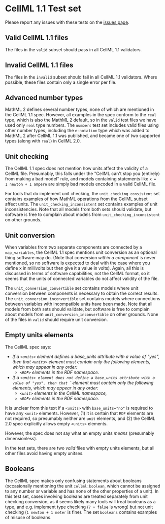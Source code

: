 # CellML 1.1 Test set

Please report any issues with these tests on the [issues page](https://github.com/MichaelClerx/cellml-validation/issues).

## Valid CellML 1.1 files

The files in the `valid` subset should pass in all CellML 1.1 validators.

## Invalid CellML 1.1 files

The files in the `invalid` subset should fail in all CellML 1.1 validators.
Where possible, these files contain only a single error per file.

## Advanced number types

MathML 2 defines several number types, none of which are mentioned in the CellML 1.1 spec.
However, all examples in the spec conform to the `real` type, which is also the MathML 2 default, so in the `valid` test files we have used only `real` type numbers.
The `numbers` test set includes valid files using other number types, including the `e-notation` type which was added to MathML 2 after CellML 1.1 was published, and became one of two supported types (along with `real`) in CellML 2.0.

## Unit checking

The CellML 1.1 spec does not mention how units affect the validity of a CellML file.
Presumably, this falls under the "CellML can't stop you (entirely) from making a bad model" rule, and models containing statements like `x = 1 newton + 1 ampere` are simply bad models encoded in a valid CellML file.

For tools that do implement unit checking, the `unit_checking_consistent` set contains examples of how MathML operations from the CellML subset affect units.
The `unit_checking_inconsistent` set contains examples of unit inconsistencies.
Note that all models from both sets should validate, but software is free to complain about models from `unit_checking_inconsistent` on other grounds.

## Unit conversion

When variables from two separate components are connected by a `map_variables`, the CellML 1.1 spec mentions unit conversion as an optional thing software may do.
(Note that conversion _within a component_ is never mentioned, so no software is expected to deal with the case where you define x in millivolts but then give it a value in volts).
Again, all this is discussed in terms of software capabilities, not the CellML format, so it seems that the units of connected variables do not affect validity of the file.

The `unit_conversion_convertible` set contains models where unit conversion between components is necessary to obtain the correct results.
The `unit_conversion_inconvertible` set contains models where connections between variables with incompatible units have been made.
Note that all models from both sets should validate, but software is free to complain about models from `unit_conversion_inconvertible` on other grounds.
None of the files in `valid` should require unit conversion.

## Empty units elements

The CellML spec says:

- _If a `<units>` element defines a base_units attribute with a value of "yes", then that `<units>` element must contain only the following elements, which may appear in any order:_
  - _`<RDF>` elements in the RDF namespace._
- _If a `<units> element does not define a base_units attribute with a value of "yes", then that `<units>` element must contain only the following elements, which may appear in any order:_
  - _`<unit>` elements in the CellML namespace,_
  - _`<RDF>` elements in the RDF namespace._

It is unclear from this text if a `<units>` with `base_units="no"` is required to have any `<unit>` elements.
However, (1) it is certain that `RDF` elements are not required, so presumably neither are `unit` elements, and (2) the CellML 2.0 spec explicitly allows empty `<units>` elements.

However, the spec does not say what an empty units _means_ (presumably dimensionless).

In the test sets, there are two _valid_ files with empty units elements, but all other files avoid having empty unitses.


## Booleans

The CellML spec makes only confusing statements about booleans (occasionally mentioning the unit `cellml:boolean`, which cannot be assigned to any number or variable and has none of the other properties of a unit).
In this test set, cases involving booleans are treated separately from unit checking conversion, as it seems likely many tools will treat booleans as a type, and e.g. implement type checking (`7 + false` is wrong) but not unit checking (`1 newton + 1 meter` is fine).
The set `booleans` contains examples of misuse of booleans.

